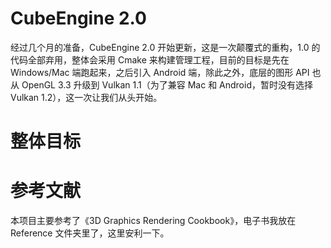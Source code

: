 # CubeEngine 2.0
经过几个月的准备，CubeEngine 2.0 开始更新，这是一次颠覆式的重构，1.0 的代码全部弃用，整体会采用 Cmake 来构建管理工程，目前的目标是先在 Windows/Mac 端跑起来，之后引入 Android 端，除此之外，底层的图形 API 也从 OpenGL 3.3 升级到 Vulkan 1.1（为了兼容 Mac 和 Android，暂时没有选择 Vulkan 1.2），这一次让我们从头开始。

# 整体目标
# 参考文献
本项目主要参考了《3D Graphics Rendering Cookbook》，电子书我放在 Reference 文件夹里了，这里安利一下。
